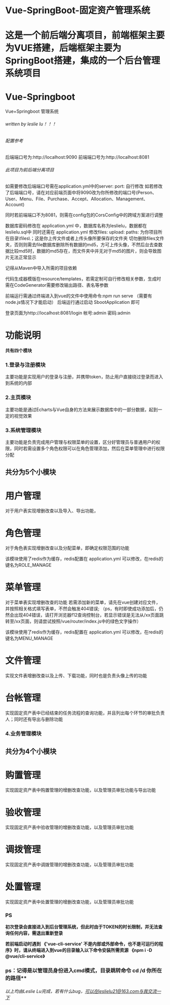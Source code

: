 
# Vue-SpringBoot-固定资产管理系统
这是一个前后端分离项目，前端框架主要为VUE搭建，后端框架主要为SpringBoot搭建，集成的一个后台管理系统项目
=======
# Vue-Springboot
Vue+Springboot 管理系统

###### written by leslie lu！！！

###### 配置参考

后端端口号为:http://localhost:9090
前端端口号为:http://localhost:8081

###### 此项目为前后端分离项目

如需要修改后端端口号需在application.yml中的server: port: 自行修改
如若修改了后端端口号，请在对应前端页面中将9090改为你所修改的端口号(Person、User、Menu、File、Purchase、Accept、Allocation、Management、Account)

同时若前端端口不为8081，则需在config包的CorsConfig中的跨域方案进行调整

数据库密码修改在 application.yml 中，数据库名称为leslielu，数据都在leslielu.sql中
同时还需在  application.yml 修改files: upload: paths: 为你项目所在目录\files\；这是你上传文件或者上传头像所要保存的文件夹
切勿删除files文件夹，否则则需去file数据库删除所有数据的md5，方可上传头像，不然后台去查数据比较md5时，数据的md5存在，而文件夹中并无对于md5的图片，则会导致图片无法正常显示

记得从Maven中导入所需的项目依赖

代码生成器模版在resource/templates，若需定制可自行修改相关参数，生成时需在CodeGenerator需要修改输出路径、表名等参数

前端运行需通过终端进入到vue的文件中使用命令:npm run serve （需要有node.js情况下才能启动）
后端运行通过启动 SbootApplication 即可

登录页面为http://localhost:8081/login
帐号:admin    密码:admin

# 功能说明

#### 共有四个模块
### 1.登录与注册模块
主要功能是实现用户的登录与注册，并携带token，防止用户直接绕过登录而进入到系统的内部

### 2.主页模块
主要功能是通过Echarts与Vue自身的方法来展示数据库中的一部分数据，起到一定的视觉效果

### 3.系统管理模块
主要功能是负责完成用户管理与权限菜单的设置，区分好管理员与普通用户的权限，同时若需设置多个角色权限可以在角色管理添加，然后在菜单管理中进行权限分配

## 共分为5个小模块
# 用户管理
对于用户表实现增删改查以及导入、导出功能，
# 角色管理
对于角色表实现增删改查以及分配菜单，即确定权限范围的功能

该模块使用了redis作为缓存，redis配置在 application.yml 可以修改，在redis的键名为ROLE_MANAGE
# 菜单管理
对于菜单表实现增删改查的功能
若需添加新的菜单，请先在vue创建对应文件，并按照相关格式填写表单，不然会触发404错误;
（ps，有时即使成功添加后，仍然会出现404错误，请打开浏览器f12查询控制台，若显示错误是无法从/xx页面跳转至/xx页面，则请尝试按照/vue/router/index.js中的绿色文字操作）

该模块使用了redis作为缓存，redis配置在 application.yml 可以修改，在redis的键名为MENU_MANAGE
# 文件管理
实现文件表增删改查以及上传、下载功能，同时也是负责头像上传的功能
# 台帐管理
实现固定资产表中已经结束的任务流程的查询功能，并且列出每个环节的审批负责人；同时还有导出与删除功能

### 4.业务管理模块

## 共分为4个小模块
# 购置管理
实现固定资产表中购置管理的增删改查功能，以及管理员审批功能与导出功能
# 验收管理
实现固定资产表中验收管理的增删改查功能，以及管理员审批功能
# 调拨管理
实现固定资产表中调拨管理的增删改查功能，以及管理员审批功能
# 处置管理
实现固定资产表中处置管理的增删改查功能，以及管理员审批功能


### PS
**初次登录会直接进入到后台管理系统，但此时由于TOKEN的时长限制，并无法查询任何内容，需退出重新登录**

**若前端启动时遇到 《'vue-cli-service' 不是内部或外部命令，也不是可运行的程序》时，请从终端进入到vue的目录输入以下命令安装所需资源 《npm i -D @vue/cli-service》**
### ps：记得是以管理员身份进入cmd模式，目录跳转命令 cd /d 你所在的路径**

###### 以上均由Leslie Lu完成，若有什么bug，可以在leslielu21@163.com与我交流一下